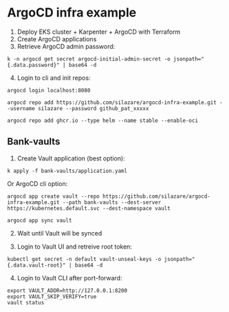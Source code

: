 # ArgoCD infra example

1) Deploy EKS cluster + Karpenter + ArgoCD with Terraform
2) Create ArgoCD applications
3) Retrieve ArgoCD admin password:
```
k -n argocd get secret argocd-initial-admin-secret -o jsonpath="{.data.password}" | base64 -d
```
4) Login to cli and init repos:
```
argocd login localhost:8080

argocd repo add https://github.com/silazare/argocd-infra-example.git --username silazare --password github_pat_xxxxx

argocd repo add ghcr.io --type helm --name stable --enable-oci
```

## Bank-vaults

1) Create Vault application (best option):
```
k apply -f bank-vaults/application.yaml
```

Or ArgoCD cli option:
```
argocd app create vault --repo https://github.com/silazare/argocd-infra-example.git --path bank-vaults --dest-server https://kubernetes.default.svc --dest-namespace vault

argocd app sync vault
```

2) Wait until Vault will be synced

3) Login to Vault UI and retreive root token:
```
kubectl get secret -n default vault-unseal-keys -o jsonpath="{.data.vault-root}" | base64 -d
```

4) Login to Vault CLI after port-forward:
```
export VAULT_ADDR=http://127.0.0.1:8200
export VAULT_SKIP_VERIFY=true
vault status
```
